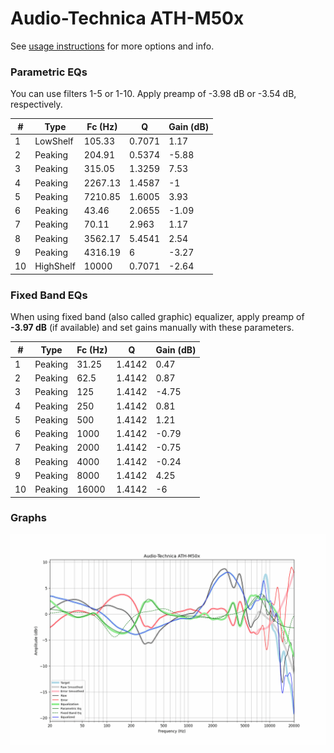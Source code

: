# Audio-Technica ATH-M50x
See [usage instructions](https://github.com/jaakkopasanen/AutoEq#usage) for more options and info.

### Parametric EQs
You can use filters 1-5 or 1-10. Apply preamp of -3.98 dB or -3.54 dB, respectively.

|   # | Type      |   Fc (Hz) |      Q |   Gain (dB) |
|-----|-----------|-----------|--------|-------------|
|   1 | LowShelf  |    105.33 | 0.7071 |        1.17 |
|   2 | Peaking   |    204.91 | 0.5374 |       -5.88 |
|   3 | Peaking   |    315.05 | 1.3259 |        7.53 |
|   4 | Peaking   |   2267.13 | 1.4587 |       -1    |
|   5 | Peaking   |   7210.85 | 1.6005 |        3.93 |
|   6 | Peaking   |     43.46 | 2.0655 |       -1.09 |
|   7 | Peaking   |     70.11 | 2.963  |        1.17 |
|   8 | Peaking   |   3562.17 | 5.4541 |        2.54 |
|   9 | Peaking   |   4316.19 | 6      |       -3.27 |
|  10 | HighShelf |  10000    | 0.7071 |       -2.64 |

### Fixed Band EQs
When using fixed band (also called graphic) equalizer, apply preamp of **-3.97 dB** (if available) and set gains manually with these parameters.

|   # | Type    |   Fc (Hz) |      Q |   Gain (dB) |
|-----|---------|-----------|--------|-------------|
|   1 | Peaking |     31.25 | 1.4142 |        0.47 |
|   2 | Peaking |     62.5  | 1.4142 |        0.87 |
|   3 | Peaking |    125    | 1.4142 |       -4.75 |
|   4 | Peaking |    250    | 1.4142 |        0.81 |
|   5 | Peaking |    500    | 1.4142 |        1.21 |
|   6 | Peaking |   1000    | 1.4142 |       -0.79 |
|   7 | Peaking |   2000    | 1.4142 |       -0.75 |
|   8 | Peaking |   4000    | 1.4142 |       -0.24 |
|   9 | Peaking |   8000    | 1.4142 |        4.25 |
|  10 | Peaking |  16000    | 1.4142 |       -6    |

### Graphs
![](./Audio-Technica%20ATH-M50x.png)
